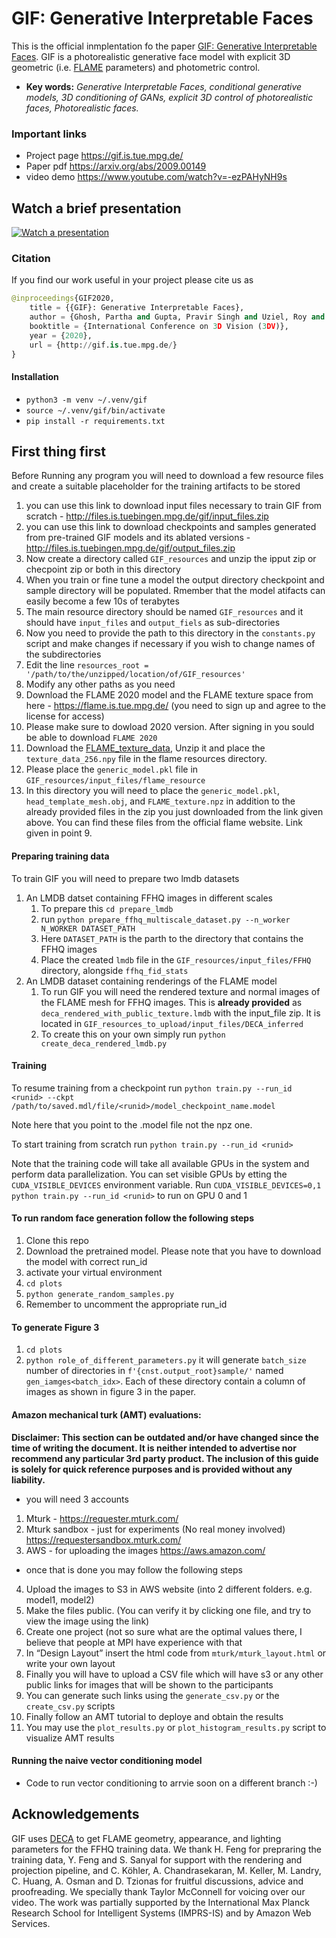 # GIF: Generative Interpretable Faces
This is the official inmplentation fo the paper [GIF: Generative Interpretable Faces](https://arxiv.org/abs/2009.00149).
GIF is a photorealistic generative face model with explicit 3D geometric (i.e. [FLAME](https://flame.is.tue.mpg.de/) parameters) and photometric control.
* __Key words:__ _Generative Interpretable Faces, conditional generative models, 3D conditioning of GANs, explicit 3D control of photorealistic faces, Photorealistic faces._

### Important links
* Project page https://gif.is.tue.mpg.de/
* Paper pdf https://arxiv.org/abs/2009.00149
* video demo https://www.youtube.com/watch?v=-ezPAHyNH9s

## Watch a brief presentation
[![Watch a presentation](presentation/presentation_vid.png)](https://youtu.be/-ezPAHyNH9s)


### Citation
If you find our work useful in your project please cite us as 
```python
@inproceedings{GIF2020,
    title = {{GIF}: Generative Interpretable Faces},
    author = {Ghosh, Partha and Gupta, Pravir Singh and Uziel, Roy and Ranjan, Anurag and Black, Michael J. and Bolkart, Timo},
    booktitle = {International Conference on 3D Vision (3DV)},
    year = {2020},
    url = {http://gif.is.tue.mpg.de/}
}
```
#### Installation
* `python3 -m venv ~/.venv/gif`
* `source ~/.venv/gif/bin/activate`
* `pip install -r requirements.txt`

## First thing first
Before Running any program you will need to download a few resource files and create a suitable placeholder for the training artifacts to be stored
 1. you can use this link to download input files necessary to train GIF from scratch - http://files.is.tuebingen.mpg.de/gif/input_files.zip
 2. you can use this link to download checkpoints and samples generated from pre-trained GIF models and its ablated versions - http://files.is.tuebingen.mpg.de/gif/output_files.zip
 3. Now create a directory called `GIF_resources` and unzip the ipput zip or checpoint zip or both in this directory
 4. When you train or fine tune a model the output directory checkpoint and sample directory will be populated. Rmember that the model atifacts can easily become a few 10s of terabytes
 5. The main resource directory should be named `GIF_resources` and it should have `input_files` and `output_fiels` as sub-directories
 6. Now you need to provide the path to this directory in the `constants.py` script and make changes if necessary if you wish to change names of the subdirectories
 7. Edit the line `resources_root = '/path/to/the/unzipped/location/of/GIF_resources'`
 8. Modify any other paths as you need
 9. Download the FLAME 2020 model and the FLAME texture space from here - https://flame.is.tue.mpg.de/ (you need to sign up and agree to the license for access)
 10. Please make sure to dowload 2020 version. After signing in you sould be able to download `FLAME 2020`
 11. Download the [FLAME_texture_data](http://files.is.tue.mpg.de/tbolkart/FLAME/FLAME_texture_data.zip), Unzip it and place the `texture_data_256.npy` file in the flame resources directory. 
 11. Please place the `generic_model.pkl` file in `GIF_resources/input_files/flame_resource`
 12. In this directory you will need to place the `generic_model.pkl`, `head_template_mesh.obj`, and `FLAME_texture.npz` in addition to the already provided files in the zip you just downloaded from the link given above. You can find these files from the official flame website. Link given in point 9.

#### Preparing training data
To train GIF you will need to prepare two lmdb datasets
1. An LMDB datset containing FFHQ images in different scales
    1. To prepare this `cd prepare_lmdb`
    2. run `python prepare_ffhq_multiscale_dataset.py --n_worker N_WORKER DATASET_PATH`
    3. Here `DATASET_PATH` is the parth to the directory that contains the FFHQ images
    4. Place the created `lmdb` file in the `GIF_resources/input_files/FFHQ` directory, alongside `ffhq_fid_stats`
2. An LMDB dataset containing renderings of the FLAME model
    1. To run GIF you will need the rendered texture and normal images of the FLAME mesh for FFHQ images. This is **already provided** as `deca_rendered_with_public_texture.lmdb` with the input_file zip. It is located in `GIF_resources_to_upload/input_files/DECA_inferred`
    1. To create this on your own simply run `python create_deca_rendered_lmdb.py`
    
#### Training
To resume training from a checkpoint run
`python train.py --run_id <runid> --ckpt /path/to/saved.mdl/file/<runid>/model_checkpoint_name.model` 

Note here that you point to the .model file not the npz one.

To start training from scratch run 
`python train.py --run_id <runid>`

Note that the training code will take all available GPUs in the system and perform data parallelization. You can set visible GPUs by etting the `CUDA_VISIBLE_DEVICES` environment variable. Run `CUDA_VISIBLE_DEVICES=0,1 python train.py --run_id <runid>` to run on GPU 0 and 1 

#### To run random face generation follow the following steps
1. Clone this repo
2. Download the pretrained model. Please note that you have to download the model with correct run_id 
3. activate your virtual environment
4. `cd plots`
5. `python generate_random_samples.py`
6. Remember to uncomment the appropriate run_id

#### To generate Figure 3
1. `cd plots`
2. `python role_of_different_parameters.py`
it will generate `batch_size` number of directories in `f'{cnst.output_root}sample/'` named `gen_iamges<batch_idx>`. Each of these directory contain a column of images as shown in figure 3 in the paper.

#### Amazon mechanical turk (AMT) evaluations:
__Disclaimer: This section can be outdated and/or have changed since the time of writing the document. It is neither intended to advertise nor recommend any particular 3rd party product. The inclusion of this guide is solely for quick reference purposes and is provided without any liability.__
* you will need 3 accounts
1. Mturk - https://requester.mturk.com/
2. Mturk sandbox - just for experiments (No real money involved) https://requestersandbox.mturk.com/
3. AWS - for uploading the images https://aws.amazon.com/

* once that is done you may follow the following steps
4. Upload the images to S3 in AWS website (into 2 different folders. e.g. model1, model2)
5. Make the files public. (You can verify it by clicking one file, and try to view the image using the link)
6. Create one project (not so sure what are the optimal values there, I believe that people at MPI have experience with that
7. In “Design Layout” insert the html code from `mturk/mturk_layout.html` or write your own layout
8. Finally you will have to upload a CSV file which will have s3 or any other public links for images that will be shown to the participants
9. You can generate such links using the `generate_csv.py` or the `create_csv.py` scripts
10. Finally follow an AMT tutorial to deploye and obtain the results
11. You may use the `plot_results.py` or `plot_histogram_results.py` script to visualize AMT results

#### Running the naive vector conditioning model
* Code to run vector conditioning to arrvie soon on a different branch :-)

## Acknowledgements
GIF uses [DECA](https://github.com/YadiraF/DECA) to get FLAME geometry, appearance, and lighting parameters for the FFHQ training data. We thank H. Feng for prepraring the training data, Y. Feng and S. Sanyal for support with the rendering and projection pipeline, and C. Köhler, A. Chandrasekaran, M. Keller, M. Landry, C. Huang, A. Osman and D. Tzionas for fruitful discussions, advice and proofreading. We specially thank Taylor McConnell for voicing over our video.
The work was partially supported by the International Max Planck Research School for Intelligent Systems (IMPRS-IS) and by Amazon Web Services.
